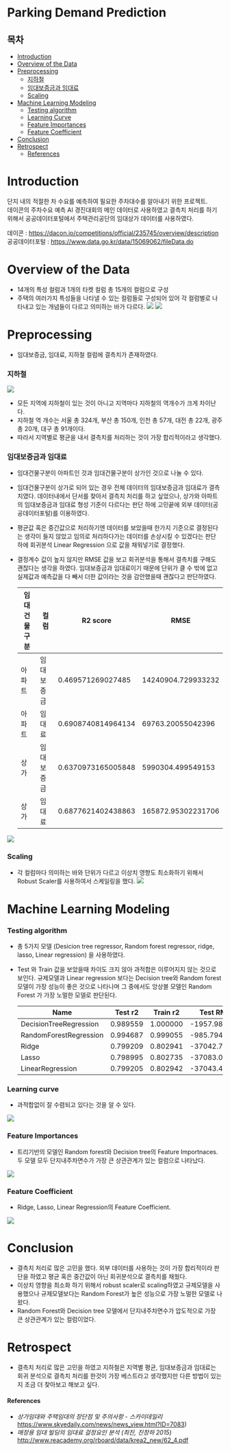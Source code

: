 # Parking Demand Prediction
 

## 목차
- [Introduction](#introduction)
- [Overview of the Data](#overview-of-the-data)
- [Preprocessing](#preprocessing)
    * [지하철](#지하철)
    * [임대보증금과 임대료](#임대보증금과-임대료)
    * [Scaling](#Scaling)
- [Machine Learning Modeling](#machine-learning-modeling)
    * [Testing algorithm](#testing-algorithm)
    * [Learning Curve](#learning-curve)
    * [Feature Importances](#feature-importances)
    * [Feature Coefficient](#feature-coefficient)
- [Conclusion](#conclusion)
- [Retrospect](#retrospect)
    * [References](#references)

# Introduction
단지 내의 적절한 차 수요를 예측하여 필요한 주차대수를 알아내기 위한 프로젝트. <br>
데이콘의 주차수요 예측 AI 경진대회의 메인 데이터로 사용하였고 결측치 처리를 하기 위해서 공공데이터포털에서 주택관리공단의 임대상가 데이터를 사용하였다. 

데이콘 : https://dacon.io/competitions/official/235745/overview/description <br>
공공데이터포털 : https://www.data.go.kr/data/15069062/fileData.do

# Overview of the Data

- 14개의 특성 컬럼과 1개의 타켓 컬럼 총 15개의 컬럼으로 구성 
- 주택의 여러가지 특성들을 나타낼 수 있는 컬럼들로 구성되어 있어 각 컬럼별로 나타내고 있는 개념들이 다르고 의미하는 바가 다르다.
![](image/image1.png)
![](image/image2.png)

# Preprocessing

- 임대보증금, 임대료, 지하철 컬럼에 결측치가 존재하였다. 

### 지하철 

![](image/image3.png)

- 모든 지역에 지하철이 있는 것이 아니고 지역마다 지하철의 역개수가 크게 차이난다.
- 지하철 역 개수는 서울 총 324개, 부산 총 150개, 인천 총 57개, 대전 총 22개, 광주 총 20개, 대구 총 91개이다. 
- 따라서 지역별로 평균을 내서 결측치를 처리하는 것이 가장 합리적이라고 생각했다. 

### 임대보증금과 임대료

- 임대건물구분이 아파트인 것과 임대건물구분이 상가인 것으로 나눌 수 있다.
- 임대건물구분이 상가로 되어 있는 경우 전체 데이터의 임대보증금과 임대료가 결측치였다. 데이터내에서 단서를 찾아서 결측치 처리를 하고 싶었으나, 상가와 아파트의 임대보증금과 임대료 형성 기준이 다르다는 판단 하에 고민끝에 외부 데이터(공공데이터포털)를 이용하였다. 
- 평균값 혹은 중간값으로 처리하기엔 데이터를 보았을때 한가지 기준으로 결정된다는 생각이 들지 않았고 임의로 처리하다가는 데이터를 손상시킬 수 있겠다는 판단 하에 회귀분석 Linear Regression 으로 값을 채워넣기로 결정했다.
- 결정계수 값이 높지 않지만 RMSE 값을 보고 회귀분석을 통해서 결측치를 구해도 괜찮다는 생각을 하였다. 임대보증금과 임대료이기 때문에 단위가 클 수 밖에 없고 실제값과 예측값을 다 빼서 더한 값이라는 것을 감안했을때 괜찮다고 판단하였다. 

    |임대건물구분|컬럼|R2 score|RMSE|
    |--- | --- | --- | --- |
    |아파트|임대보증금|0.469571269027485|14240904.729933232|
    |아파트|임대료|0.6908740814964134|69763.20055042396
    |상가|임대보증금|0.6370973165005848|5990304.499549153
    |상가|임대료|0.6877621402438863|165872.95302231706

![](image/image.4.png)

### Scaling

- 각 컬럼마다 의미하는 바와 단위가 다르고 이상치 영향도 최소화하기 위해서 Robust Scaler를 사용하여서 스케일링을 했다. 
![](image/scaled.png)

# Machine Learning Modeling
### Testing algorithm

- 총 5가지 모델 (Desicion tree regressor, Random forest regressor, ridge, lasso, Linear regression) 을 사용하였다.
- Test 와 Train 값을 보았을때 차이도 크지 않아 과적합은 이루어지지 않는 것으로 보인다. 규제모델과 Linear regression  보다는 Decision tree와 Random forest 모델이 가장 성능이 좋은 것으로 나타나며 그 중에서도 앙상블 모델인 Random Forest 가 가장 노멀한 모델로 판단된다. 

    |Name|Test r2|Train r2|Test RMSE|Train RMSE|Test MAE|Train MAE|
    | --- | --- | --- | --- | --- | --- | --- |
    |DecisionTreeRegression| 0.989559 | 1.000000 | -1957.981641	| 0.000000 | -6.157542 | 0.000000 |
    |RandomForestRegression | 0.994687 | 0.999055 | -985.794994 | -175.049400 | -12.908472 | -5.021244 | 
    |Ridge| 0.799209 | 0.802941 | -37042.736967 | -36492.920358 | -136.241044 | -135.130113 |
    |Lasso| 0.798995 | 0.802735 | -37083.011116 | -36531.095999 | -136.623068 | -135.511459 |
    |LinearRegression| 0.799205 | 0.802942 | -37043.467422 | -36492.871721 | -136.235105 | -135.122447 |

### Learning curve

- 과적합없이 잘 수렴되고 있다는 것을 알 수 있다.  

![](image/image5.png) 

### Feature Importances

- 트리기반의 모델인 Random forest와 Decision tree의 Feature Importnaces. 두 모델 모두 단지내주차면수가 가장 큰 상관관계가 있는 컬럼으로 나타났다. 
 
![](image/image6.png)

### Feature Coefficient

- Ridge, Lasso, Linear Regression의 Feature Coefficient. 

![](image/image7.png)

# Conclusion

- 결측치 처리로 많은 고민을 했다. 외부 데이터를 사용하는 것이 가장 합리적이라 판단을 하였고 평균 혹은 중간값이 아닌 회귀분석으로 결측치를 채웠다. 
- 이상치 영향을 최소화 하기 위해서 robust scaler로 scaling하였고 규제모델을 사용했으나 규제모델보다는 Random Forest가 높은 성능으로 가장 노멀한 모델로 나왔다.
- Random Forest와 Decision tree 모델에서 단지내주차면수가 압도적으로 가장 큰 상관관계가 있는 컬럼이었다.  


# Retrospect

- 결측치 처리로 많은 고민을 하였고 지하철은 지역별 평균, 임대보증금과 임대료는 회귀 분석으로 결측치 처리를 한것이 가장 베스트라고 생각했지만 다른 방법이 있는지 조금 더 찾아보고 해보고 싶다. 

#### References
- *상가임대와 주택임대의 장단점 및 주의사항 - 스카이데일리* https://www.skyedaily.com/news/news_view.html?ID=7083)
- *매장용 임대 빌딩의 임대료 걸정요인 분석  (최진, 진창하 2015)* http://www.reacademy.org/rboard/data/krea2_new/62_4.pdf
